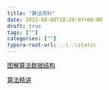 ```yaml
---
title: "算法资料"
date: 2022-08-08T18:29:07+08:00
draft: true
tags: [""]
categories: [""]
typora-root-url: ..\..\static
---
```




[图解算法数据结构](https://leetcode.cn/leetbook/detail/illustration-of-algorithm/)

[算法精讲](https://xiaochen1024.com/courseware/60b4f11ab1aa91002eb53b18/60b4f191b1aa91002eb53b1a)